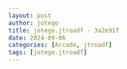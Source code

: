 ```yaml
---
layout: post
author: jotego
title: jotego.jtroadf - 3a2e91f
date: 2024-09-06
categories: [Arcade, jtroadf]
tags: [jotego.jtroadf]
---
```



